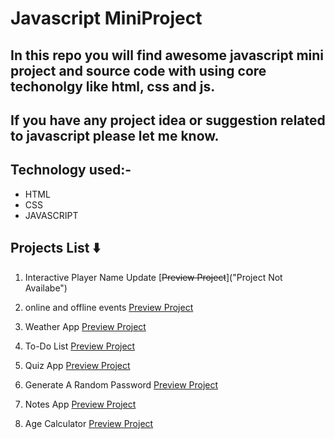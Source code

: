 # Javascript MiniProject

## In this repo you will find awesome javascript mini project and source code with using core techonolgy like html, css and js.

## If you have any project idea or suggestion related to javascript please let me know.

## Technology used:-

- HTML
- CSS
- JAVASCRIPT

## Projects List ⬇️

1. Interactive Player Name Update [~~Preview Project~~]("Project Not Availabe") </br>

2. online and offline events [Preview Project](https://onlineofflineevent.netlify.app/ "Event")</br>

3. Weather App [Preview Project](https://cityweatherappusingjs.netlify.app/ "Weather App")</br>

4. To-Do List [Preview Project](https://to-dolistusingjs.netlify.app/ "To-Do List")</br>

5. Quiz App [Preview Project](https://quizzappusingjs.netlify.app/ "Quiz App")</br>

6. Generate A Random Password [Preview Project](https://randompasswordgeneratorusingjs.netlify.app/ "Password Generator")</br>

7. Notes App [Preview Project](https://notesappusingjs.netlify.app/ "Notes App")</br>

8. Age Calculator [Preview Project](https://agecalculatorusingjs.netlify.app/ "Age Calculator")</br>